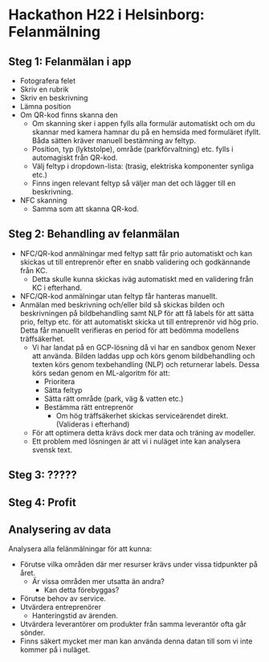 # Hackathon H22 i Helsinborg: Felanmälning
## Steg 1: Felanmälan i app
* Fotografera felet
* Skriv en rubrik
* Skriv en beskrivning
* Lämna position 
* Om QR-kod finns skanna den
  * Om skanning sker i appen fylls alla formulär automatiskt och om du skannar med kamera hamnar du på en hemsida med formuläret ifyllt. Båda sätten kräver manuell bestämning av feltyp.
  * Position, typ (lyktstolpe), område (parkförvaltning) etc. fylls i automagiskt från QR-kod.
  * Välj feltyp i dropdown-lista: (trasig, elektriska komponenter synliga etc.)
  * Finns ingen relevant feltyp så väljer man det och lägger till en beskrivning.
* NFC skanning
  * Samma som att skanna QR-kod.

## Steg 2: Behandling av felanmälan
* NFC/QR-kod anmälningar med feltyp satt får prio automatiskt och kan skickas ut till entreprenör efter en snabb validering och godkännande från KC.
  * Detta skulle kunna skickas iväg automatiskt med en validering från KC i efterhand.
* NFC/QR-kod anmälningar utan feltyp får hanteras manuellt.
* Anmälan med beskrivning och/eller bild så skickas bilden och beskrivningen på bildbehandling samt NLP för att få labels för att sätta prio, feltyp etc. för att automatiskt skicka ut till entreprenör vid hög prio. Detta får manuellt verifieras en period för att bedömma modellens träffsäkerhet.
  * Vi har landat på en GCP-lösning då vi har en sandbox genom Nexer att använda. Bilden laddas upp och körs genom bildbehandling och texten körs genom texbehandling (NLP) och returnerar labels. Dessa körs sedan genom en ML-algoritm för att:
    * Prioritera
    * Sätta feltyp
    * Sätta rätt område (park, väg & vatten etc.)
    * Bestämma rätt entreprenör
      * Om hög träffsäkerhet skickas serviceärendet direkt. (Valideras i efterhand)
  * För att optimera detta krävs dock mer data och träning av modeller.
  * Ett problem med lösningen är att vi i nuläget inte kan analysera svensk text.

## Steg 3: ?????
## Steg 4: Profit


## Analysering av data
Analysera alla felänmälningar för att kunna:
* Förutse vilka områden där mer resurser krävs under vissa tidpunkter på året.
  * Är vissa områden mer utsatta än andra?
    * Kan detta förebyggas?
* Förutse behov av service.
* Utvärdera entreprenörer
  * Hanteringstid av ärenden.
* Utvärdera leverantörer om produkter från samma leverantör ofta går sönder.
* Finns säkert mycket mer man kan använda denna datan till som vi inte kommer på i nuläget.
